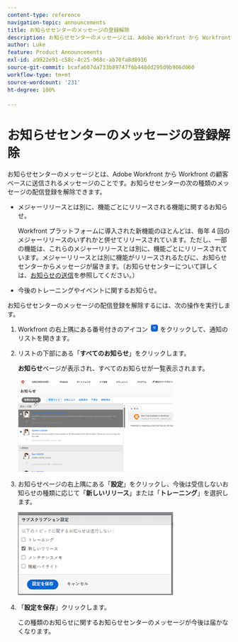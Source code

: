 ```yaml
---
content-type: reference
navigation-topic: announcements
title: お知らせセンターのメッセージの登録解除
description: お知らせセンターのメッセージとは、Adobe Workfront から Workfront の顧客ベースに送信されるメッセージのことです。お知らせセンターのメッセージの受信を登録解除できます。
author: Luke
feature: Product Announcements
exl-id: a9922e91-c58c-4c25-968c-ab70fa8d8916
source-git-commit: bcafa607da733b89747f6b448dd295d9b906d060
workflow-type: tm+mt
source-wordcount: '231'
ht-degree: 100%

---
```


# お知らせセンターのメッセージの登録解除

お知らせセンターのメッセージとは、Adobe Workfront から Workfront の顧客ベースに送信されるメッセージのことです。お知らせセンターの次の種類のメッセージの配信登録を解除できます。

* メジャーリリースとは別に、機能ごとにリリースされる機能に関するお知らせ。

  Workfront プラットフォームに導入された新機能のほとんどは、毎年 4 回のメジャーリリースのいずれかと併せてリリースされています。ただし、一部の機能は、これらのメジャーリリースとは別に、機能ごとにリリースされています。メジャーリリースとは別に機能がリリースされるたびに、お知らせセンターからメッセージが届きます。（お知らせセンターについて詳しくは、[お知らせの送信](../../administration-and-setup/get-started-wf-administration/view-send-announcements.md)を参照してください。）

* 今後のトレーニングやイベントに関するお知らせ。

お知らせセンターのメッセージの配信登録を解除するには、次の操作を実行します。

1. Workfront の右上隅にある番号付きのアイコン ![](assets/notifications-icon-jewel.jpg) をクリックして、通知のリストを開きます。
1. リストの下部にある「**すべてのお知らせ**」をクリックします。

   **お知らせ**&#x200B;ページが表示され、すべてのお知らせが一覧表示されます。

   ![](assets/announcements-page-qs-350x210.png)

1. お知らせページの右上隅にある「**設定**」をクリックし、今後は受信しないお知らせの種類に応じて「**新しいリリース**」または「**トレーニング**」を選択します。

   ![](assets/announcementcenter-settings-350x187.png)

1. 「**設定を保存**」クリックします。

   この種類のお知らせに関するお知らせセンターのメッセージが今後は届かなくなります。
